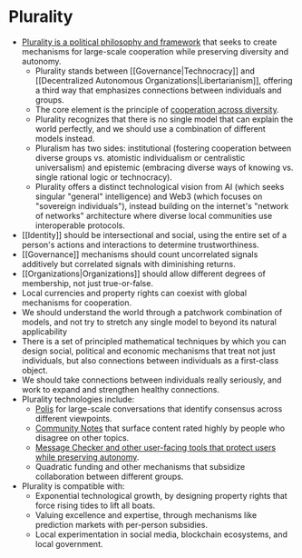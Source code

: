 # Plurality

- [Plurality is a political philosophy and framework](https://vitalik.eth.limo/general/2024/08/21/plurality.html) that seeks to create mechanisms for large-scale cooperation while preserving diversity and autonomy.
  - Plurality stands between [[Governance|Technocracy]] and [[Decentralized Autonomous Organizations|Libertarianism]], offering a third way that emphasizes connections between individuals and groups.
  - The core element is the principle of [cooperation across diversity](https://www.radicalxchange.org/media/blog/why-i-am-a-pluralist/).
  - Plurality recognizes that there is no single model that can explain the world perfectly, and we should use a combination of different models instead.
  - Pluralism has two sides: institutional (fostering cooperation between diverse groups vs. atomistic individualism or centralistic universalism) and epistemic (embracing diverse ways of knowing vs. single rational logic or technocracy).
  - Plurality offers a distinct technological vision from AI (which seeks singular "general" intelligence) and Web3 (which focuses on "sovereign individuals"), instead building on the internet's "network of networks" architecture where diverse local communities use interoperable protocols.
- [[Identity]] should be intersectional and social, using the entire set of a person's actions and interactions to determine trustworthiness.
- [[Governance]] mechanisms should count uncorrelated signals additively but correlated signals with diminishing returns.
- [[Organizations|Organizations]] should allow different degrees of membership, not just true-or-false.
- Local currencies and property rights can coexist with global mechanisms for cooperation.
- We should understand the world through a patchwork combination of models, and not try to stretch any single model to beyond its natural applicability
- There is a set of principled mathematical techniques by which you can design social, political and economic mechanisms that treat not just individuals, but also connections between individuals as a first-class object.
- We should take connections between individuals really seriously, and work to expand and strengthen healthy connections.
- Plurality technologies include:
  - [Polis](https://pol.is/home) for large-scale conversations that identify consensus across different viewpoints.
  - [Community Notes](https://en.wikipedia.org/wiki/Community_Notes) that surface content rated highly by people who disagree on other topics.
  - [Message Checker and other user-facing tools that protect users while preserving autonomy](https://vitalik.eth.limo/general/2024/08/21/plurality.html).
  - Quadratic funding and other mechanisms that subsidize collaboration between different groups.
- Plurality is compatible with:
  - Exponential technological growth, by designing property rights that force rising tides to lift all boats.
  - Valuing excellence and expertise, through mechanisms like prediction markets with per-person subsidies.
  - Local experimentation in social media, blockchain ecosystems, and local government.
